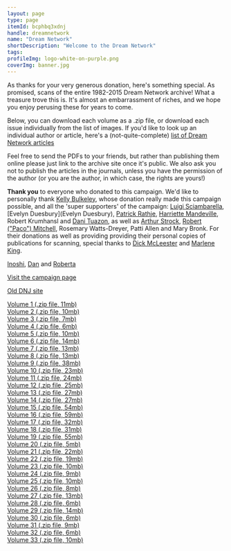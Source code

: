 ```yaml
---
layout: page
type: page
itemId: bcphbq3xdnj
handle: dreamnetwork
name: "Dream Network"
shortDescription: "Welcome to the Dream Network"
tags:
profileImg: logo-white-on-purple.png
coverImg: banner.jpg
---
```


As thanks for your very generous donation, here's something special. As promised, scans of the entire 1982-2015 Dream Network archive! What a treasure trove this is. It's almost an embarrassment of riches, and we hope you enjoy perusing these for years to come.

Below, you can download each volume as a .zip file, or download each issue individually from the list of images. If you'd like to look up an individual author or article, here's a (not-quite-complete) [list of Dream Network articles](https://docs.google.com/spreadsheets/d/1cfm83Fnx9m9Q_Bfu3bpDv2kQqUwDG6exOj-Zny-MnMw/edit?usp=sharing)

Feel free to send the PDFs to your friends, but rather than publishing them online please just link to the archive site once it's public. We also ask you not to publish the articles in the journals, unless you have the permission of the author (or you are the author, in which case, the rights are yours!)

**Thank you** to everyone who donated to this campaign. We'd like to personally thank [Kelly Bulkeley](https://kellybulkeley.org/about-kelly-bulkeley), whose donation really made this campaign possible, and all the 'super supporters' of the campaign: [Luigi Sciambarella](https://www.monroeinstitute.org/Luigi-Sciambarella), [Evelyn Duesbury](Evelyn Duesbury), <a href="http://ener.co/team/patrick-rathje/">Patrick Rathje</a>, <a href="https://lotushawkspeaks.squarespace.com/">Harriette Mandeville</a>, Robert Krumhansl and <a href="https://www.linkedin.com/in/danituazon">Dani Tuazon</a>, as well as <a href="https://arthurstrock.com/about-arthur/">Arthur Strock</a>, <a href="https://independent.academia.edu/PacoMitchell">Robert ("Paco") Mitchell</a>, Rosemary Watts-Dreyer, Patti Allen and Mary Bronk. For their donations as well as providing providing their personal copies of publications for scanning, special thanks to <a href="https://www.changingworld.com/about-us">Dick McLeester</a> and <a href="https://www.dreamtimesguide.com/about-marlene-king/">Marlene King</a>.

<a href="https://twitter.com/EastWest_Works">Inoshi</a>, <a href="https://twitter.com/kannydennedy">Dan</a> and <a href="https://web.archive.org/web/20141119224703/http://www.understandthemeaningofmydreams.com/cgi-bin/article/news.cgi?act=read&cat=12&num=3">Roberta</a>

<a href="https://chuffed.org/project/dream-network-journal">Visit the campaign page</a></p>

[Old DNJ site](https://web.archive.org/web/20060424062349/http://dreamnetwork.net/)

<div class="scans">
    <div class="container">
        <a href="files/Volume_1.zip" download>
            <span>Volume 1 (.zip file, 11mb)</span>
        </a>
    </div>
    <div class="container">
        <a href="files/Volume_2.zip" download>
            <span>Volume 2 (.zip file, 10mb)</span>
        </a>
    </div>
    <div class="container">
        <a href="files/Volume_3.zip" download>
            <span>Volume 3 (.zip file, 7mb)</span>
        </a>
    </div>
    <div class="container">
        <a href="files/Volume_4.zip" download>
            <span>Volume 4 (.zip file, 6mb)</span>
        </a>
    </div>
    <div class="container">
        <a href="files/Volume_5.zip" download>
            <span>Volume 5 (.zip file, 10mb)</span>
        </a>
    </div>
    <div class="container">
        <a href="files/Volume_6.zip" download>
            <span>Volume 6 (.zip file, 14mb)</span>
        </a>
    </div>
    <div class="container">
        <a href="files/Volume_7.zip" download>
            <span>Volume 7 (.zip file, 13mb)</span>
        </a>
    </div>
    <div class="container">
        <a href="files/Volume_8.zip" download>
            <span>Volume 8 (.zip file, 13mb)</span>
        </a>
    </div>
    <div class="container">
        <a href="files/Volume_9.zip" download>
            <span>Volume 9 (.zip file, 38mb)</span>
        </a>
    </div>
    <div class="container">
        <a href="files/Volume_10.zip" download>
            <span>Volume 10 (.zip file, 23mb)</span>
        </a>
    </div>
    <div class="container">
        <a href="files/Volume_11.zip" download>
            <span>Volume 11 (.zip file, 24mb)</span>
        </a>
    </div>
    <div class="container">
        <a href="files/Volume_12.zip" download>
            <span>Volume 12 (.zip file, 25mb)</span>
        </a>
    </div>
    <div class="container">
        <a href="files/Volume_13.zip" download>
            <span>Volume 13 (.zip file, 27mb)</span>
        </a>
    </div>
    <div class="container">
        <a href="files/Volume_14.zip" download>
            <span>Volume 14 (.zip file, 27mb)</span>
        </a>
    </div>
    <div class="container">
        <a href="files/Volume_15.zip" download>
            <span>Volume 15 (.zip file, 54mb)</span>
        </a>
    </div>
    <div class="container">
        <a href="files/Volume_16.zip" download>
            <span>Volume 16 (.zip file, 59mb)</span>
        </a>
    </div>
    <div class="container">
        <a href="files/Volume_17.zip" download>
            <span>Volume 17 (.zip file, 32mb)</span>
        </a>
    </div>
    <div class="container">
        <a href="files/Volume_18.zip" download>
            <span>Volume 18 (.zip file, 31mb)</span>
        </a>
    </div>
    <div class="container">
        <a href="files/Volume_19.zip" download>
            <span>Volume 19 (.zip file, 55mb)</span>
        </a>
    </div>
    <div class="container">
        <a href="files/Volume_20.zip" download>
            <span>Volume 20 (.zip file, 5mb)</span>
        </a>
    </div>
    <div class="container">
        <a href="files/Volume_21.zip" download>
            <span>Volume 21 (.zip file, 22mb)</span>
        </a>
    </div>
    <div class="container">
        <a href="files/Volume_22.zip" download>
            <span>Volume 22 (.zip file, 19mb)</span>
        </a>
    </div>
    <div class="container">
        <a href="files/Volume_23.zip" download>
            <span>Volume 23 (.zip file, 10mb)</span>
        </a>
    </div>
    <div class="container">
        <a href="files/Volume_24.zip" download>
            <span>Volume 24 (.zip file, 9mb)</span>
        </a>
    </div>
    <div class="container">
        <a href="files/Volume_25.zip" download>
            <span>Volume 25 (.zip file, 10mb)</span>
        </a>
    </div>
    <div class="container">
        <a href="files/Volume_26.zip" download>
            <span>Volume 26 (.zip file, 8mb)</span>
        </a>
    </div>
    <div class="container">
        <a href="files/Volume_27.zip" download>
            <span>Volume 27 (.zip file, 13mb)</span>
        </a>
    </div>
    <div class="container">
        <a href="files/Volume_28.zip" download>
            <span>Volume 28 (.zip file, 6mb)</span>
        </a>
    </div>
    <div class="container">
        <a href="files/Volume_29.zip" download>
            <span>Volume 29 (.zip file, 14mb)</span>
        </a>
    </div>
    <div class="container">
        <a href="files/Volume_30.zip" download>
            <span>Volume 30 (.zip file, 6mb)</span>
        </a>
    </div>
    <div class="container">
        <a href="files/Volume_31.zip" download>
            <span>Volume 31 (.zip file, 9mb)</span>
        </a>
    </div>
    <div class="container">
        <a href="files/Volume_32.zip" download>
            <span>Volume 32 (.zip file, 6mb)</span>
        </a>
    </div>
    <div class="container">
        <a href="files/Volume_33.zip" download>
            <span>Volume 33 (.zip file, 10mb)</span>
        </a>
    </div>
</div>


